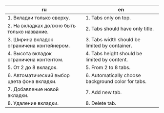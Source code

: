 
| ru | en |
|---|---|
| 1. Вкладки только сверху. | 1. Tabs only on top. |
| 2. На вкладках должно быть только название. | 2. Tabs should have only title. |
| 3. Ширина вкладок ограничена контейнером. | 3. Tabs width should be limited by container. |
| 4. Высота вкладок ограничена контентом. | 4. Tabs height should be limited by content. |
| 5. От 2 до 8 вкладок. | 5. From 2 to 8 tabs. |
| 6. Автоматический выбор цвета фона вкладки. | 6. Automatically choose background color for tabs. |
| 7. Добавление новой вкладки. | 7. Add new tab. |
| 8. Удаление вкладки. | 8. Delete tab. |